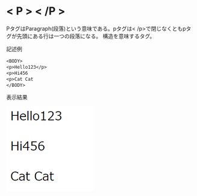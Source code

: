 [](ファイル名はコマンド名.md)
# < P > < /P >
PタグはParagraph(段落)という意味である。pタグは< /p>で閉じなくともpタグが先頭にある行は一つの段落になる。
構造を意味するタグ。

記述例 [](変更しない)

```
<BODY>
<p>Hello123</p>
<p>Hi456
<p>Cat Cat
</BODY>
```

表示結果　[](変更しない)

![](https://raw.githubusercontent.com/YanaSota/kaitaishinsho/main/goto/ptag.png)

